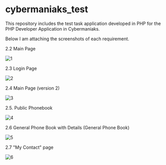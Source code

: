 # cybermaniaks_test
This repository includes the test task application developed in PHP for the PHP Developer Application in Cybermaniaks.

Below I am attaching the screenshots of each requirement.

2.2 Main Page

![1](https://github.com/fortesagashi/cybermaniaks_test/assets/58106940/98a64189-49a7-4e13-afac-bc198674139f)

2.3 Login Page

![2](https://github.com/fortesagashi/cybermaniaks_test/assets/58106940/6ff0a0c8-bf3d-4ec6-9eb7-74a66fc795d3)

2.4 Main Page (version 2)

![3](https://github.com/fortesagashi/cybermaniaks_test/assets/58106940/f74d5a5a-0a3c-493e-b421-a786e5a120d5)

2.5. Public Phonebook

![4](https://github.com/fortesagashi/cybermaniaks_test/assets/58106940/49e7149b-a8b9-4a87-8a48-f2c2fffca859)

2.6 General Phone Book with Details (General Phone Book)

![5](https://github.com/fortesagashi/cybermaniaks_test/assets/58106940/606821ee-8661-4827-9266-cf87efdba52b)

2.7 "My Contact" page

![6](https://github.com/fortesagashi/cybermaniaks_test/assets/58106940/05f48766-89f9-4599-9571-2a33a46aba58)




